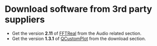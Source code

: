 Download software from 3rd party suppliers
===========
* Get the version **2.11** of [FFTReal](http://ldesoras.free.fr/prod.html#src "FFTReal Homepage") from the Audio related section.
* Get the version **1.3.1** of [QCustomPlot](http://www.qcustomplot.com "QCustomPlot Homepage") from the download section.

